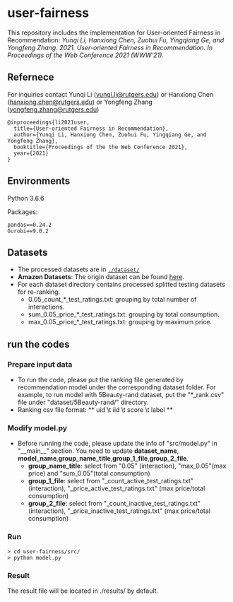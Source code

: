 # user-fairness
This repository includes the implementation for User-oriented Fairness in Recommendation:
*Yunqi Li, Hanxiong Chen, Zuohui Fu, Yingqiang Ge, and Yongfeng Zhang. 2021. User-oriented Fairness in Recommendation. 
In Proceedings of the Web Conference 2021 (WWW'21).*

## Refernece

For inquiries contact Yunqi Li (yunqi.li@rutgers.edu) or Hanxiong Chen (hanxiong.chen@rutgers.edu) or Yongfeng Zhang (yongfeng.zhang@rutgers.edu)

```
@inproceedings{li2021user,
  title={User-oriented Fairness in Recommendation},
  author={Yunqi Li, Hanxiong Chen, Zuohui Fu, Yingqiang Ge, and Yongfeng Zhang},
  booktitle={Proceedings of the the Web Conference 2021},
  year={2021}
}
```

## Environments

Python 3.6.6

Packages:
```
pandas==0.24.2
Gurobi==9.0.2
```

## Datasets

- The processed datasets are in  [`./dataset/`](https://github.com/rutgerswiselab/user-fairness/tree/master/dataset)
- **Amazon Datasets**: The origin dataset can be found [here](http://jmcauley.ucsd.edu/data/amazon/). 
- For each dataset directory contains processed splitted testing datasets for re-ranking. 
    * 0.05_count_\*\_test_ratings.txt: grouping by total number of interactions.
    * sum_0.05_price_\*\_test_ratings.txt: grouping by total consumption.
    * max_0.05_price_\*\_test_ratings.txt: grouping by maximum price.

## run the codes
###  Prepare input data
- To run the code, please put the ranking file generated by recommendation model under the corresponding dataset folder. For example, to run model with 5Beauty-rand dataset, put the "\*\_rank.csv" file under "dataset/5Beauty-rand/" directory.
- Ranking csv file format: ** uid \\t iid \\t score \\t label **

### Modify model.py
- Before running the code, please update the info of "src/model.py" in "\_\_main\_\_" section. You need to update **dataset\_name**, **model\_name**,**group\_name\_title**,**group\_1\_file**,**group\_2\_file**. 
    - **group\_name\_title**: select from "0.05" (interaction), "max\_0.05"(max price) and "sum\_0.05"(total consumption)
    - **group\_1\_file**: select from "\_count\_active\_test\_ratings.txt" (interaction), "\_price\_active\_test\_ratings.txt" (max price/total consumption)
    - **group\_2\_file**: select from "\_count\_inactive\_test\_ratings.txt" (interaction), "\_price\_inactive\_test\_ratings.txt" (max price/total consumption)

### Run
```
> cd user-fairness/src/
> python model.py
```

### Result
The result file will be located in ./results/ by default.
